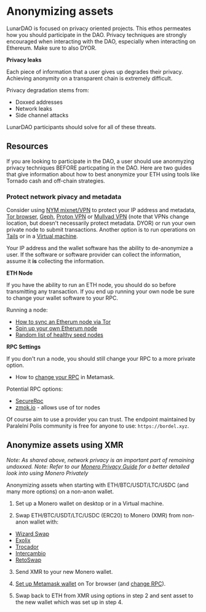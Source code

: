 # Anonymizing assets

LunarDAO is focused on privacy oriented projects. This ethos permeates how you should participate in the DAO. Privacy techniques are strongly encouraged when interacting with the DAO, especially when interacting on Ethereum. Make sure to also DYOR. 

**Privacy leaks**

Each piece of information that a user gives up degrades their privacy. Achieving anonymity on a transparent chain is extremely difficult. 

Privacy degradation stems from:

- Doxxed addresses
- Network leaks
- Side channel attacks

LunarDAO participants should solve for all of these threats.

## Resources

If you are looking to participate in the DAO, a user should use anonmyzing privacy techniques BEFORE particpating in the DAO. Here are two guides that give information about how to best anonymize your ETH using tools like Tornado cash and off-chain strategies. 

### Protect network pivacy and metadata

Consider using [NYM mixnet/VPN](https://nym.com/) to protect your IP address and metadata, [Tor browser](https://www.torproject.org/download/), [Geph](https://geph.io/en), 
[Proton VPN](https://protonvpn.com/download) or [Mullvad VPN](https://mullvad.net/en/pricing/) (note that VPNs change location, but doesn't necessarily protect metadata. DYOR) or run your own private node 
to submit transactions. Another option is to run operations on [Tails](https://tails.boum.org/install/) or in a [Virtual machine](https://wiki.lunardao.net/virtualbox_whonix.html).

Your IP address and the wallet software has the ability to de-anonymize a user. If the software or software provider can collect the information, assume it **is** collecting the information. 

**ETH Node**

If you have the ability to run an ETH node, you should do so before transmitting any transaction. If you end up running your own node be sure to change your wallet software to your RPC.

Running a node:

- [How to sync an Etherum node via Tor](http://medium.com/@oaeee/how-to-sync-an-ethereum-node-via-tor-755534775ae1)
- [Spin up your own Etherum node](https://ethereum.org/en/developers/docs/nodes-and-clients/run-a-node/#reaching-rpc)
- [Random list of healthy seed nodes](https://ethernodes.org/tor-seed-nodes)

**RPC Settings**

If you don't run a node, you should still change your RPC to a more private option.

- How to [change your RPC](https://wiki.lunardao.net/change_rpc.html) in Metamask.

Potential RPC options:

- [SecureRpc](https://securerpc.com/)
- [zmok.io](https://zmok.io/) - allows use of tor nodes

Of course aim to use a provider you can trust. The endpoint maintained by Paralelní Polis community is free for anyone to use: `https://bordel.xyz`.

## Anonymize assets using XMR

*Note: As shared above, network privacy is an important part of remaining undoxxed.*
*Note: Refer to our [Monero Privacy Guide](./monero.md) for a better detailed look into using Monero Privately*

Anonymizing assets when starting with ETH/BTC/USDT/LTC/USDC (and many more options) on a non-anon wallet.

1) Set up a Monero wallet on desktop or in a Virtual machine.  

2) Swap ETH/BTC/USDT/LTC/USDC (ERC20) to Monero (XMR) from non-anon wallet with:  

- [Wizard Swap](https://wizardswap.io)
- [Exolix](https://exolix.com)
- [Trocador](https://trocador.app/en)
- [Intercambio](https://intercambio.app)  
- [RetoSwap](https://retoswap.com/)
  
3) Send XMR to your new Monero wallet.

4) [Set up Metamask wallet](./fiat_to_crypto.md) on Tor browser (and [change RPC](https://wiki.lunardao.net/change_rpc.html)).

5) Swap back to ETH from XMR using options in step 2 and sent asset to the new wallet which was set up in step 4.  
